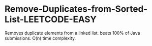 # Remove-Duplicates-from-Sorted-List-LEETCODE-EASY
Removes duplicate elements from a linked list. beats 100% of Java submissions. O(n) time complexity. 
